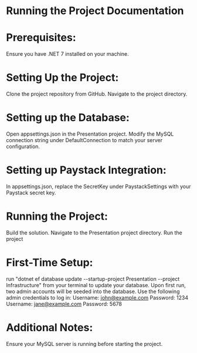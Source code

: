 # Running the Project Documentation

# Prerequisites:

Ensure you have .NET 7 installed on your machine.
# Setting Up the Project:

Clone the project repository from GitHub.
Navigate to the project directory.
# Setting up the Database:

Open appsettings.json in the Presentation project.
Modify the MySQL connection string under DefaultConnection to match your server configuration.
# Setting up Paystack Integration:

In appsettings.json, replace the SecretKey under PaystackSettings with your Paystack secret key.
# Running the Project:

Build the solution.
Navigate to the Presentation project directory.
Run the project

# First-Time Setup:

run "dotnet ef database update --startup-project Presentation --project Infrastructure" from your terminal to update your database.
Upon first run, two admin accounts will be seeded into the database.
Use the following admin credentials to log in:
Username: john@example.com
Password: 1234
Username: jane@example.com
Password: 5678

# Additional Notes:

Ensure your MySQL server is running before starting the project.

